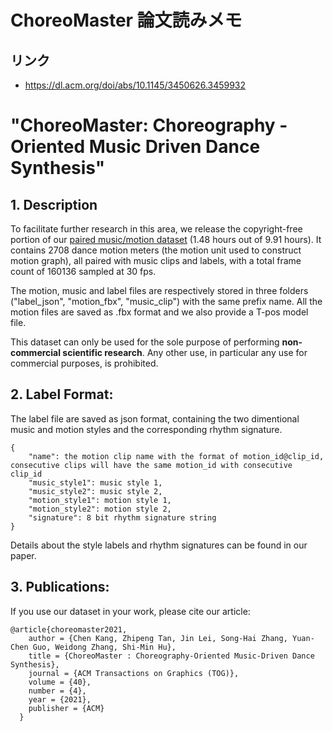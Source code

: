 # ChoreoMaster 論文読みメモ
## リンク
- https://dl.acm.org/doi/abs/10.1145/3450626.3459932




# "ChoreoMaster: Choreography -Oriented Music Driven Dance Synthesis"

## 1. Description
 To facilitate further research in this area, we release the copyright-free portion of our [paired music/motion dataset](https://drive.google.com/file/d/1R5MYYy4PSkLoifFzmCwPn9dBp8DVshxV/view?usp=sharing) (1.48 hours out of 9.91 hours).  It contains 2708 dance motion meters (the motion unit used to construct motion graph), all paired with music clips and labels, with a total frame count of 160136 sampled at 30 fps.

The motion, music and label files are respectively stored in three folders ("label_json", "motion_fbx", "music_clip") with the same prefix name. All the motion files are saved as .fbx format and we also provide a T-pos model file.

This dataset can only be used for the sole purpose of performing **non-commercial scientific research**. Any other use, in particular any use for commercial purposes, is prohibited.


## 2. Label Format:
The label file are saved as json format, containing the two dimentional music and motion styles and the corresponding rhythm signature.

```
{
    "name": the motion clip name with the format of motion_id@clip_id,  consecutive clips will have the same motion_id with consecutive clip_id
    "music_style1": music style 1,
    "music_style2": music style 2,
    "motion_style1": motion style 1,
    "motion_style2": motion style 2,
    "signature": 8 bit rhythm signature string
}
```

Details about the style labels and rhythm signatures can be found in our paper. 


## 3. Publications:
If you use our dataset in your work, please cite our article:

```
@article{choreomaster2021,
    author = {Chen Kang, Zhipeng Tan, Jin Lei, Song-Hai Zhang, Yuan-Chen Guo, Weidong Zhang, Shi-Min Hu},
    title = {ChoreoMaster : Choreography-Oriented Music-Driven Dance Synthesis},
    journal = {ACM Transactions on Graphics (TOG)},
    volume = {40},
    number = {4},
    year = {2021},
    publisher = {ACM}
  }
```
